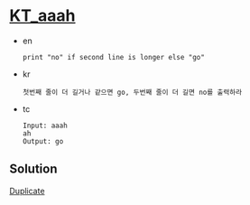 # [KT_aaah](https://open.kattis.com/problems/aaah)

* en

  ```en
  print "no" if second line is longer else "go"
  ```

* kr

  ```kr
  첫번째 줄이 더 길거나 같으면 go, 두번째 줄이 더 길면 no를 출력하라
  ```

* tc

  ```tc
  Input: aaah
  ah
  Output: go
  ```

## Solution

[Duplicate](./BJ_4999.md)
